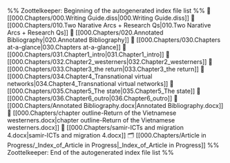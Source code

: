 %% Zoottelkeeper: Beginning of the autogenerated index file list  %%
📄 [[000.Chapters/000.Writing Guide.diss|000.Writing Guide.diss]]
📄 [[000.Chapters/010.Two Narative Arcs + Research Qs|010.Two Narative Arcs + Research Qs]]
📄 [[000.Chapters/020.Annotated Bibliography|020.Annotated Bibliography]]
📄 [[000.Chapters/030.Chapters at-a-glance|030.Chapters at-a-glance]]
📄 [[000.Chapters/031.Chapter1_intro|031.Chapter1_intro]]
📄 [[000.Chapters/032.Chapter2_westerners|032.Chapter2_westerners]]
📄 [[000.Chapters/033.Chapter3_the return|033.Chapter3_the return]]
📄 [[000.Chapters/034.Chapter4_Transnational virtual networks|034.Chapter4_Transnational virtual networks]]
📄 [[000.Chapters/035.Chapter5_The state|035.Chapter5_The state]]
📄 [[000.Chapters/036.Chapter6_outro|036.Chapter6_outro]]
📄 [[000.Chapters/Annotated Bibliography.docx|Annotated Bibliography.docx]]
📄 [[000.Chapters/chapter outline-Return of the Vietnamese westerners.docx|chapter outline-Return of the Vietnamese westerners.docx]]
📄 [[000.Chapters/samir-ICTs and migration 4.docx|samir-ICTs and migration 4.docx]]
🗂️ [[000.Chapters/Article in Progress/_Index_of_Article in Progress|_Index_of_Article in Progress]]
%% Zoottelkeeper: End of the autogenerated index file list  %%
